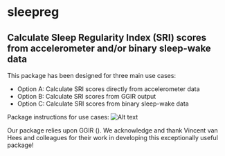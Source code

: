 # sleepreg
## Calculate Sleep Regularity Index (SRI) scores from accelerometer and/or binary sleep-wake data
This package has been designed for three main use cases:
- Option A: Calculate SRI scores directly from accelerometer data
- Option B: Calculate SRI scores from GGIR output
- Option C: Calculate SRI scores from binary sleep-wake data

Package instructions for use cases:
![Alt text](https://github.com/dpwindred/sleepreg/blob/master/example_flowchart2.png)




Our package relies upon GGIR (). We acknowledge and thank Vincent van Hees and colleagues for their work in developing this exceptionally useful package! 
